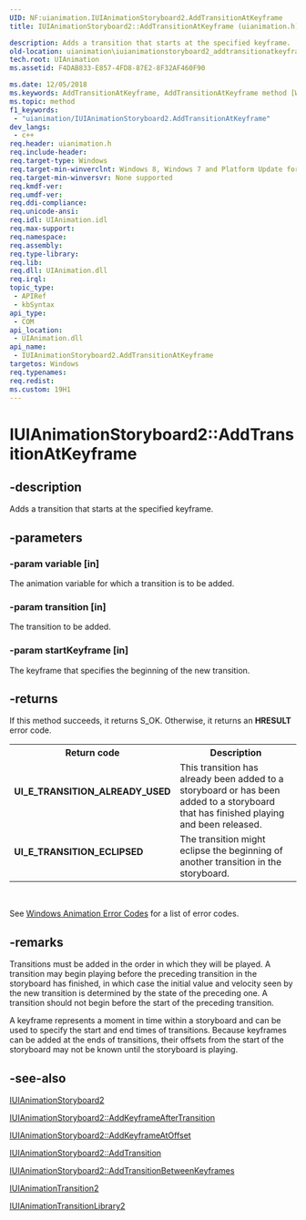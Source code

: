 ```yaml
---
UID: NF:uianimation.IUIAnimationStoryboard2.AddTransitionAtKeyframe
title: IUIAnimationStoryboard2::AddTransitionAtKeyframe (uianimation.h)

description: Adds a transition that starts at the specified keyframe.
old-location: uianimation\iuianimationstoryboard2_addtransitionatkeyframe.htm
tech.root: UIAnimation
ms.assetid: F4DAB833-E857-4FD8-87E2-8F32AF460F90

ms.date: 12/05/2018
ms.keywords: AddTransitionAtKeyframe, AddTransitionAtKeyframe method [Windows Animation], AddTransitionAtKeyframe method [Windows Animation],IUIAnimationStoryboard2 interface, IUIAnimationStoryboard2 interface [Windows Animation],AddTransitionAtKeyframe method, IUIAnimationStoryboard2.AddTransitionAtKeyframe, IUIAnimationStoryboard2::AddTransitionAtKeyframe, uianimation.iuianimationstoryboard2_addtransitionatkeyframe, uianimation/IUIAnimationStoryboard2::AddTransitionAtKeyframe
ms.topic: method
f1_keywords: 
 - "uianimation/IUIAnimationStoryboard2.AddTransitionAtKeyframe"
dev_langs:
 - c++
req.header: uianimation.h
req.include-header: 
req.target-type: Windows
req.target-min-winverclnt: Windows 8, Windows 7 and Platform Update for Windows 7 [desktop apps \| UWP apps]
req.target-min-winversvr: None supported
req.kmdf-ver: 
req.umdf-ver: 
req.ddi-compliance: 
req.unicode-ansi: 
req.idl: UIAnimation.idl
req.max-support: 
req.namespace: 
req.assembly: 
req.type-library: 
req.lib: 
req.dll: UIAnimation.dll
req.irql: 
topic_type:
 - APIRef
 - kbSyntax
api_type:
 - COM
api_location:
 - UIAnimation.dll
api_name:
 - IUIAnimationStoryboard2.AddTransitionAtKeyframe
targetos: Windows
req.typenames: 
req.redist: 
ms.custom: 19H1
---
```


# IUIAnimationStoryboard2::AddTransitionAtKeyframe


## -description


Adds a transition that starts at the specified keyframe.


## -parameters




### -param variable [in]

The animation variable for which a transition is to be added.


### -param transition [in]

The transition to be added.


### -param startKeyframe [in]

The keyframe that specifies the beginning of the new transition.


## -returns



If this method succeeds, it returns S_OK. Otherwise, it returns an  <b>HRESULT</b> error code.

<table>
<tr>
<th>Return code</th>
<th>Description</th>
</tr>
<tr>
<td width="40%">
<dl>
<dt><b>UI_E_TRANSITION_ALREADY_USED</b></dt>
</dl>
</td>
<td width="60%">
This transition has already been added to a storyboard or has been added to a storyboard that has finished playing and been released.

</td>
</tr>
<tr>
<td width="40%">
<dl>
<dt><b>UI_E_TRANSITION_ECLIPSED</b></dt>
</dl>
</td>
<td width="60%">
The transition might eclipse the beginning of another transition in the storyboard.

</td>
</tr>
</table>
 

See <a href="https://docs.microsoft.com/windows/desktop/UIAnimation/uianimation-error-codes">Windows Animation Error Codes</a> for a list of error codes.




## -remarks



Transitions must be added in the order in which they will be played. A transition may begin playing before the preceding transition in the storyboard has finished, in which case the initial value and velocity seen by the new transition is determined by the state of the preceding one. A transition should not begin before the start of the preceding transition.

A keyframe represents a moment in time within a storyboard and can be used to specify the start and end times of transitions. Because keyframes can be added at the ends of transitions, their offsets from the start of the storyboard may not be known until the storyboard is playing.




## -see-also




<a href="https://docs.microsoft.com/windows/desktop/api/uianimation/nn-uianimation-iuianimationstoryboard2">IUIAnimationStoryboard2</a>



<a href="https://docs.microsoft.com/windows/desktop/api/uianimation/nf-uianimation-iuianimationstoryboard2-addkeyframeaftertransition">IUIAnimationStoryboard2::AddKeyframeAfterTransition</a>



<a href="https://docs.microsoft.com/windows/desktop/api/uianimation/nf-uianimation-iuianimationstoryboard2-addkeyframeatoffset">IUIAnimationStoryboard2::AddKeyframeAtOffset</a>



<a href="https://docs.microsoft.com/windows/desktop/api/uianimation/nf-uianimation-iuianimationstoryboard2-addtransition">IUIAnimationStoryboard2::AddTransition</a>



<a href="https://docs.microsoft.com/windows/desktop/api/uianimation/nf-uianimation-iuianimationstoryboard2-addtransitionbetweenkeyframes">IUIAnimationStoryboard2::AddTransitionBetweenKeyframes</a>



<a href="https://docs.microsoft.com/windows/desktop/api/uianimation/nn-uianimation-iuianimationtransition2">IUIAnimationTransition2</a>



<a href="https://docs.microsoft.com/windows/desktop/api/uianimation/nn-uianimation-iuianimationtransitionlibrary2">IUIAnimationTransitionLibrary2</a>
 

 

